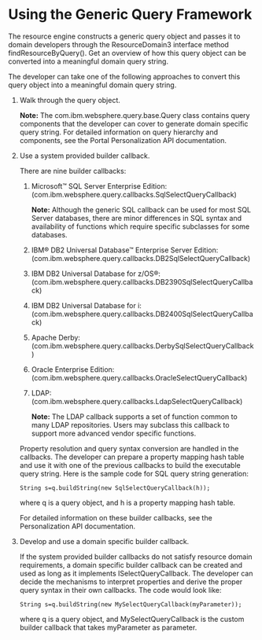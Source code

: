 # Using the Generic Query Framework

The resource engine constructs a generic query object and passes it to domain developers through the ResourceDomain3 interface method findResourceByQuery\(\). Get an overview of how this query object can be converted into a meaningful domain query string.

The developer can take one of the following approaches to convert this query object into a meaningful domain query string.

1.  Walk through the query object.

    **Note:** The com.ibm.websphere.query.base.Query class contains query components that the developer can cover to generate domain specific query string. For detailed information on query hierarchy and components, see the Portal Personalization API documentation.

2.  Use a system provided builder callback.

    There are nine builder callbacks:

    1.  Microsoft™ SQL Server Enterprise Edition: \(com.ibm.websphere.query.callbacks.SqlSelectQueryCallback\)

        **Note:** Although the generic SQL callback can be used for most SQL Server databases, there are minor differences in SQL syntax and availability of functions which require specific subclasses for some databases.

    2.  IBM® DB2 Universal Database™ Enterprise Server Edition: \(com.ibm.websphere.query.callbacks.DB2SqlSelectQueryCallback\)
    3.  IBM DB2 Universal Database for z/OS®: \(com.ibm.websphere.query.callbacks.DB2390SqlSelectQueryCallback\)
    4.  IBM DB2 Universal Database for i: \(com.ibm.websphere.query.callbacks.DB2400SqlSelectQueryCallback\)
    5.  Apache Derby: \(com.ibm.websphere.query.callbacks.DerbySqlSelectQueryCallback\)
    6.  Oracle Enterprise Edition: \(com.ibm.websphere.query.callbacks.OracleSelectQueryCallback\)
    7.  LDAP: \(com.ibm.websphere.query.callbacks.LdapSelectQueryCallback\)

        **Note:** The LDAP callback supports a set of function common to many LDAP repositories. Users may subclass this callback to support more advanced vendor specific functions.

    Property resolution and query syntax conversion are handled in the callbacks. The developer can prepare a property mapping hash table and use it with one of the previous callbacks to build the executable query string. Here is the sample code for SQL query string generation:

    ```
    String s=q.buildString(new SqlSelectQueryCallback(h));
    ```

    where q is a query object, and h is a property mapping hash table.

    For detailed information on these builder callbacks, see the Personalization API documentation.

3.  Develop and use a domain specific builder callback.

    If the system provided builder callbacks do not satisfy resource domain requirements, a domain specific builder callback can be created and used as long as it implements ISelectQueryCallback. The developer can decide the mechanisms to interpret properties and derive the proper query syntax in their own callbacks. The code would look like:

    ```
    String s=q.buildString(new MySelectQueryCallback(myParameter));
    ```

    where q is a query object, and MySelectQueryCallback is the custom builder callback that takes myParameter as parameter.



